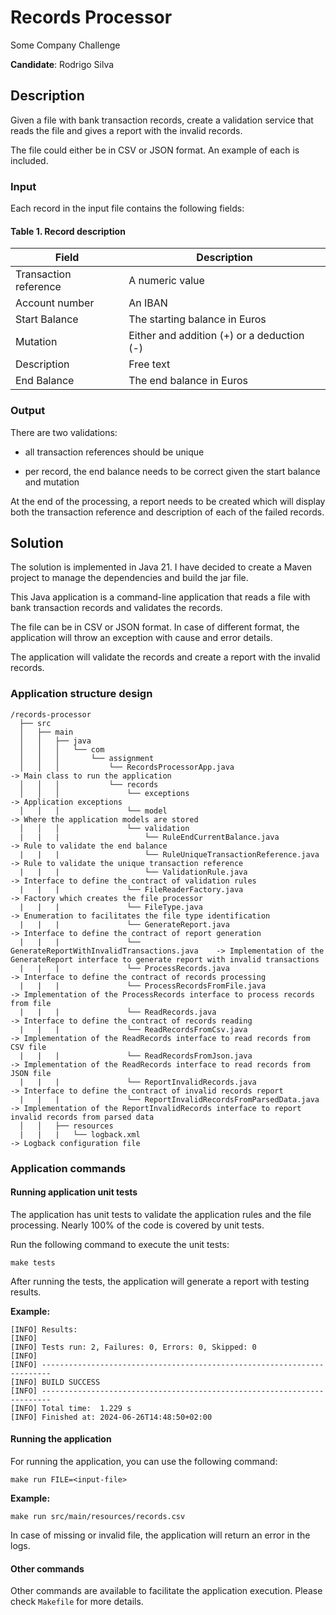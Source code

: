 # Records Processor

Some Company Challenge

**Candidate**: Rodrigo Silva

## Description

Given a file with bank transaction records, create a validation service that reads the file and gives a report with the
invalid records.

The file could either be in CSV or JSON format. An example of each is included.

### Input

Each record in the input file contains the following fields:

#### Table 1. Record description

| Field                 | Description                                |
|-----------------------|--------------------------------------------|
| Transaction reference | A numeric value                            |
| Account number        | An IBAN                                    |
| Start Balance         | The starting balance in Euros              |
| Mutation              | Either and addition (+) or a deduction (-) |
| Description           | Free text                                  |
| End Balance           | The end balance in Euros                   |

### Output

There are two validations:

* all transaction references should be unique

* per record, the end balance needs to be correct given the start balance and mutation

At the end of the processing, a report needs to be created which will display both the transaction reference and
description of each of the failed records.

## Solution

The solution is implemented in Java 21. I have decided to create a Maven project to manage the dependencies and build
the jar file.

This Java application is a command-line application that reads a file with bank transaction records and validates the
records.

The file can be in CSV or JSON format. In case of different format, the application will throw an exception with cause
and error details.

The application will validate the records and create a report with the invalid records.

### Application structure design

```text
/records-processor
  ├── src
  │   ├── main
  │   │   ├── java
  │   │   │   └── com
  │   │   │       └── assignment
  │   │   │           └── RecordsProcessorApp.java                          -> Main class to run the application
  │   │   │           └── records                                           
  │   │   │               └── exceptions                                    -> Application exceptions
  │   │   │               └── model                                         -> Where the application models are stored
  │   │   │               └── validation                                    
  |   |   |                   └── RuleEndCurrentBalance.java                -> Rule to validate the end balance
  |   |   |                   └── RuleUniqueTransactionReference.java       -> Rule to validate the unique transaction reference
  |   |   |                   └── ValidationRule.java                       -> Interface to define the contract of validation rules
  |   |   |               └── FileReaderFactory.java                        -> Factory which creates the file processor 
  |   |   |               └── FileType.java                                 -> Enumeration to facilitates the file type identification
  |   |   |               └── GenerateReport.java                           -> Interface to define the contract of report generation
  |   |   |               └── GenerateReportWithInvalidTransactions.java    -> Implementation of the GenerateReport interface to generate report with invalid transactions
  |   |   |               └── ProcessRecords.java                           -> Interface to define the contract of records processing   
  |   |   |               └── ProcessRecordsFromFile.java                   -> Implementation of the ProcessRecords interface to process records from file  
  |   |   |               └── ReadRecords.java                              -> Interface to define the contract of records reading
  |   |   |               └── ReadRecordsFromCsv.java                       -> Implementation of the ReadRecords interface to read records from CSV file
  |   |   |               └── ReadRecordsFromJson.java                      -> Implementation of the ReadRecords interface to read records from JSON file
  |   |   |               └── ReportInvalidRecords.java                     -> Interface to define the contract of invalid records report
  |   |   |               └── ReportInvalidRecordsFromParsedData.java       -> Implementation of the ReportInvalidRecords interface to report invalid records from parsed data
  │   │   ├── resources                                                     
  |   |   |   └── logback.xml                                               -> Logback configuration file
```

### Application commands

#### Running application unit tests

The application has unit tests to validate the application rules and the file processing. Nearly 100% of the code is
covered by unit tests.

Run the following command to execute the unit tests:

```shell
make tests
```

After running the tests, the application will generate a report with testing results.

**Example:**

```shell
[INFO] Results:
[INFO] 
[INFO] Tests run: 2, Failures: 0, Errors: 0, Skipped: 0
[INFO] 
[INFO] ------------------------------------------------------------------------
[INFO] BUILD SUCCESS
[INFO] ------------------------------------------------------------------------
[INFO] Total time:  1.229 s
[INFO] Finished at: 2024-06-26T14:48:50+02:00
```

#### Running the application

For running the application, you can use the following command:

```shell
make run FILE=<input-file>
```

**Example:**

```shell
make run src/main/resources/records.csv
```

In case of missing or invalid file, the application will return an error in the logs.

#### Other commands

Other commands are available to facilitate the application execution. Please check `Makefile` for more details.
